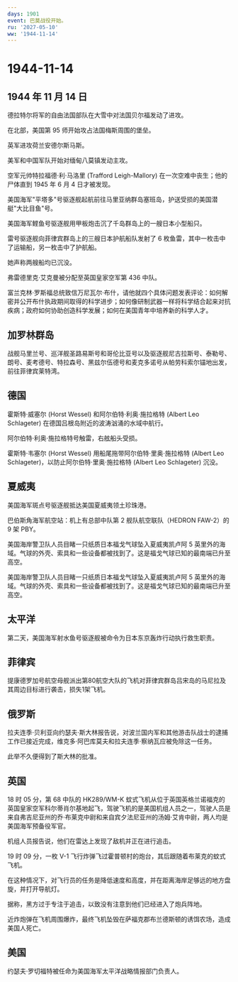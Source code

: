 ```yaml
---
days: 1901
event: 巴莫战役开始。
ru: '2027-05-10'
ww: '1944-11-14'
---
```


# 1944-11-14

## 1944 年 11 月 14 日

德拉特尔将军的自由法国部队在大雪中对法国贝尔福发动了进攻。

在北部，美国第 95 师开始攻占法国梅斯周围的堡垒。

英军进攻荷兰安德尔斯马斯。

美军和中国军队开始对缅甸八莫镇发动主攻。

空军元帅特拉福德·利·马洛里 (Trafford Leigh-Mallory)
在一次空难中丧生；他的尸体直到 1945 年 6 月 4 日才被发现。

美国海军"平塔多"号驱逐舰起航前往马里亚纳群岛塞班岛，护送受损的美国潜艇"大比目鱼"号。

美国海军鲣鱼号驱逐舰用甲板炮击沉了千岛群岛上的一艘日本小型船只。

雷号驱逐舰向菲律宾群岛上的三艘日本护航船队发射了 6
枚鱼雷，其中一枚击中了运输船，另一枚击中了护航船。

她声称两艘船均已沉没。

弗雷德里克·艾克曼被分配至英国皇家空军第 436 中队。

富兰克林·罗斯福总统致信万尼瓦尔·布什，请他就四个具体问题发表评论：如何解密并公开布什执政期间取得的科学进步；如何像研制武器一样将科学结合起来对抗疾病；政府如何协助创造科学发展；如何在美国青年中培养新的科学人才。

## 加罗林群岛

战舰马里兰号、巡洋舰圣路易斯号和哥伦比亚号以及驱逐舰尼古拉斯号、泰勒号、朗号、麦考德号、特拉森号、黑兹尔伍德号和麦克多诺号从帕劳科索尔锚地出发，前往菲律宾莱特湾。

## 德国

霍斯特·威塞尔 (Horst Wessel) 和阿尔伯特·利奥·施拉格特 (Albert Leo
Schlageter) 在德国吕根岛附近的波涛汹涌的水域中航行。

阿尔伯特·利奥·施拉格特号触雷，右舷船头受损。

霍斯特·韦塞尔 (Horst Wessel) 用船尾拖带阿尔伯特·里奥·施拉格特 (Albert
Leo Schlageter)，以防止阿尔伯特·里奥·施拉格特 (Albert Leo Schlageter)
沉没。

## 夏威夷

美国海军斑点号驱逐舰抵达美国夏威夷领土珍珠港。

巴伯斯角海军航空站：机上有总部中队第 2 舰队航空联队（HEDRON FAW-2）的 9
架 PBY。

美国海岸警卫队人员目睹一只纸质日本福戈气球坠入夏威夷凯卢阿 5
英里外的海域。气球的外壳、索具和一些设备都被找到了。这是福戈气球已知的最南端已升至高空。

美国海岸警卫队人员目睹一只纸质日本福戈气球坠入夏威夷凯卢阿 5
英里外的海域。气球的外壳、索具和一些设备都被找到了。这是福戈气球已知的最南端已升至高空。

## 太平洋

第二天，美国海军射水鱼号驱逐舰被命令为日本东京轰炸行动执行救生职责。

## 菲律宾

提康德罗加号航空母舰派出第80航空大队的飞机对菲律宾群岛吕宋岛的马尼拉及其周边目标进行袭击，损失1架飞机。

## 俄罗斯

拉夫连季·贝利亚向约瑟夫·斯大林报告说，对波兰国内军和其他游击队战士的逮捕工作已接近完成，维克多·阿巴库莫夫和拉夫连季·察纳瓦应被免除这一任务。

此举不久便得到了斯大林的批准。

## 英国

18 时 05 分，第 68 中队的 HK289/WM-K
蚊式飞机从位于英国英格兰诺福克的英国皇家空军科尔蒂肖尔基地起飞，驾驶飞机的是美国机组人员之一，驾驶人员是来自弗吉尼亚州的乔·布莱克中尉和来自宾夕法尼亚州的汤姆·艾肯中尉，两人均是美国海军预备役军官。

机组人员报告说，他们在雷达上发现了敌机并正在进行追击。

19 时 09 分，一枚 V-1
飞行炸弹飞过霍普顿村的炮台，其后跟随着布莱克的蚊式飞机。

在这种情况下，对飞行员的任务是降低速度和高度，并在距离海岸足够远的地方盘旋，并打开导航灯。

据称，黑方过于专注于追击，以致没有注意到他们已经进入了炮兵阵地。

近炸炮弹在飞机周围爆炸，最终飞机坠毁在萨福克郡布兰德斯顿的诱饵农场，造成美国人死亡。

## 美国

约瑟夫·罗切福特被任命为美国海军太平洋战略情报部门负责人。